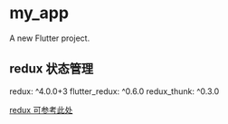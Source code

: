# my_app

A new Flutter project.

## redux 状态管理

redux: ^4.0.0+3
flutter_redux: ^0.6.0
redux_thunk: ^0.3.0

[redux 可参考此处](https://juejin.im/post/6844904081459413006#heading-7)
